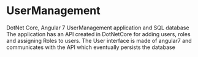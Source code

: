# UserManagement
DotNet Core, Angular 7 UserManagement application and SQL database
The application has an API created in DotNetCore for adding users, roles and assigning Roles to users.
The User interface is made of angular7 and communicates with the API which eventually persists the database



